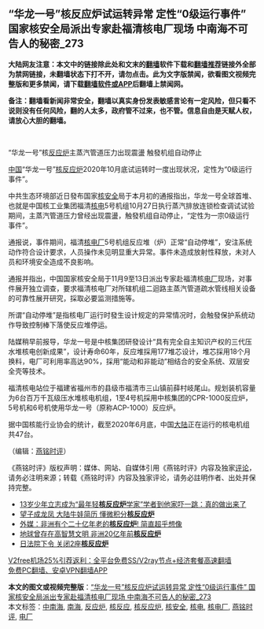  <h2>“华龙一号”核反应炉试运转异常 定性“0级运行事件” 国家核安全局派出专家赴福清核电厂现场 中南海不可告人的秘密_273</h2> <p class="notice"><b>大陆网友注意：本文中的链接除此处和文末的<a href="https://github.com/bannedbook/fanqiang" >翻墙</a>软件下载和<a href="https://github.com/killgcd/justmysocks/blob/master/README.md">翻墙推荐</a>链接外全部为禁网链接，未翻墙状态下打不开，请勿点击。此为文字版禁闻，欲看图文视频完整版和更多禁闻，请下载<a href="https://github.com/bannedbook/fanqiang">翻墙软件或APP</a>后翻墙上禁闻网。</p><p>备注：翻墙看新闻非常安全，翻墙以真实身份发表敏感言论有一定风险，但只看不说则没有任何风险，翻的人太多，政府管不过来，也不管。信息自由是天赋人权，请放心大胆的翻墙。</b></p>  <div class="entry"> <p>&nbsp;</p> <p>&#8220;华龙一号&#8221;核<a href="https://www.bannedbook.org/bnews/tag/%E5%8F%8D%E5%BA%94%E7%82%89/" class="st_tag internal_tag" rel="tag" title="标签 反应炉 下的日志">反应炉</a>主蒸汽管道压力出现震盪 触發机组自动停止</p> <p><span class='wp_keywordlink_affiliate'><a href="https://www.bannedbook.org/" title="中国" target="_blank">中国</a></span>&#8220;华龙一号&#8221;<a href="https://www.bannedbook.org/bnews/tag/%E6%A0%B8%E5%8F%8D%E5%BA%94%E7%82%89/" class="st_tag internal_tag" rel="tag" title="标签 核反应炉 下的日志">核反应炉</a>2020年10月底试运转时一度出现状况&#65292;定性为&#8220;0级运行事件&#8221;&#12290;</p> <p>   中共生态环境部近日發布国家<a href="https://www.bannedbook.org/bnews/tag/%e6%a0%b8%e5%ae%89%e5%85%a8/" class="st_tag internal_tag" rel="tag" title="标签 核安全 下的日志">核安全</a>局于本月初的通报指出&#65292;华龙一号全球首堆&#12289;也就是中国核工业集团福清<a href="https://www.bannedbook.org/bnews/tag/%E6%A0%B8%E7%94%B5/" class="st_tag internal_tag" rel="tag" title="标签 核电 下的日志">核电</a>5号机组10月27日执行蒸汽排放连锁检查调试试验期间&#65292;主蒸汽管道压力曾经出现震盪&#65292;触發机组自动停止&#65292;&#8220;定性为一宗0级运行事件&#8221;&#12290;</p>  <p>通报说&#65292;事件期间&#65292;福清<a href="https://www.bannedbook.org/bnews/tag/%E6%A0%B8%E7%94%B5%E5%8E%82/" class="st_tag internal_tag" rel="tag" title="标签 核电厂 下的日志">核电厂</a>5号机组反应堆&#65288;炉&#65289;正常&#8220;自动停堆&#8221;&#65292;安注系统动作符合设计要求&#65292;人员操作未见明显重大异常&#12290;事件未造成放射性释放&#65292;未对人员和环境安全造成不良影响&#12290;</p> <p>通报并指出&#65292;中国国家核安全局于11月9至13日派出专家赴福清核<a href="https://www.bannedbook.org/bnews/tag/%E7%94%B5%E5%8E%82/" class="st_tag internal_tag" rel="tag" title="标签 电厂 下的日志">电厂</a>现场&#65292;对事件展开独立调查&#65292;要求福清核电厂对所辖机组二迴路主蒸汽管道疏水管线相关设备的可靠性展开研究&#65292;採取必要监测措施等&#12290;</p> <p>所谓&#8220;自动停堆&#8221;是指核电厂运行时發生设计规定的异常情况时&#65292;会触發保护系统动作导致控制棒下落使反应堆停运&#12290; </p> <p>   陆媒稍早前报导&#65292;华龙一号是中核集团研發设计&#8220;具有完全自主知识产权的三代压水堆核电创新成果&#8221;&#65292;设计寿命60年&#65292;反应堆採用177堆芯设计&#65292;堆芯採用18个月换料&#65292;电厂可利用率高达90%&#65292;採用&#8220;能动和非能动&#8221;相结合的安全系统&#12289;双层安全壳等技术&#12290;</p>  <p>福清核电站位于福建省福州市的县级市福清市三山镇前薛村岐尾山&#12290;规划装机容量为6台百万千瓦级压水堆核电机组&#65292;1至4号机採用中核集团的CPR-1000反应炉&#65292;5号机和6号机使用华龙一号&#65288;原称ACP-1000&#65289;反应炉&#12290;</p> <p>据中国核能行业协会的统计&#65292;截至2020年6月底&#65292;中国<span class='wp_keywordlink_affiliate'><a href="https://www.bannedbook.org/" title="大陆" target="_blank">大陆</a></span>正在运行的核电机组共47台&#12290;</p> <p>&#65288;编辑&#65306;<a href="https://www.bannedbook.org/bnews/tag/%e7%87%95%e9%93%ad%e6%97%b6%e8%af%84/" class="st_tag internal_tag" rel="tag" title="标签 燕铭时评 下的日志">燕铭时评</a>&#65289;</p> <p>&#12298;燕铭时评&#12299;版权声明&#65306;媒体&#12289;网站&#12289;自媒体引用&#12298;燕铭时评&#12299;内容及独家<span class='wp_keywordlink_affiliate'><a href="https://www.bannedbook.org/bnews/comments/" title="新闻评论" target="_blank">评论</a></span>&#65292;请务必注明来源&#65307;转载&#12298;燕铭时评&#12299;内容及独家评论&#65292;请务必註明作者&#12289;出处并保持完整&#12290;</p>  <ul class='op-related-articles' title='相关阅读'> <li><a href='https://www.bannedbook.org/bnews/funmedia/20190524/1132773.html' target='_blank'>13岁少年立志成为“最年轻<b>核反应炉</b>学家”学者到他家吓一跳：真的做出来了</a></li> <li><a href='https://www.bannedbook.org/bnews/cnnews/20180422/931925.html' target='_blank'>望子成龙凤 大陆牛娃简历 懂微积分<b>核反应炉</b></a></li> <li><a href='https://www.bannedbook.org/bnews/topimagenews/20170214/672524.html' target='_blank'>外媒：非洲有个二十亿年老的<b>核反应炉</b>! 简直超乎想像</a></li> <li><a href='https://www.bannedbook.org/bnews/aomi/history/20160508/531530.html' target='_blank'>地球曾存在高智慧文明 非洲20亿年前<b>核反应炉</b></a></li> <li><a href='https://www.bannedbook.org/bnews/worldnews/20160309/510986.html' target='_blank'>日法院下令 关闭2座<b>核反应炉</b></a></li> </ul> <p class="texttj"> <a href="https://github.com/bannedbook/fanqiang/wiki/V2ray%E6%9C%BA%E5%9C%BA" target="_blank">V2free机场25%引荐返利：全平台免费SS/V2ray节点+经济套餐高速翻墙</a><br/> <a href="https://github.com/bannedbook/fanqiang/wiki/%E7%A6%81%E9%97%BB%E7%BD%91%E5%AE%89%E5%8D%93%E7%BF%BB%E5%A2%99%E6%96%B0%E9%97%BBAPP" target="_blank">免费PC翻墙、安卓VPN翻墙APP</a></p><p> </p><a name='sharetosocial'></a>       <div><b>本文的图文或视频完整版</b>：<a href='https://www.bannedbook.org/bnews/comments/20201216/1448750.html'>“华龙一号”核反应炉试运转异常 定性“0级运行事件” 国家核安全局派出专家赴福清核电厂现场 中南海不可告人的秘密_273</a></div>  </div><!--END ENTRY--> <div class="postfooter"> <div>本文标签：<a href="https://www.bannedbook.org/bnews/tag/%e4%b8%ad%e5%8d%97%e6%b5%b7/" rel="tag">中南海</a>, <a href="https://www.bannedbook.org/bnews/tag/%e5%8d%97%e6%b5%b7/" rel="tag">南海</a>, <a href="https://www.bannedbook.org/bnews/tag/%E5%8F%8D%E5%BA%94%E7%82%89/" rel="tag">反应炉</a>, <a href="https://www.bannedbook.org/bnews/tag/%e6%a0%b8%e5%8f%8d%e5%ba%94/" rel="tag">核反应</a>, <a href="https://www.bannedbook.org/bnews/tag/%E6%A0%B8%E5%8F%8D%E5%BA%94%E7%82%89/" rel="tag">核反应炉</a>, <a href="https://www.bannedbook.org/bnews/tag/%e6%a0%b8%e5%ae%89%e5%85%a8/" rel="tag">核安全</a>, <a href="https://www.bannedbook.org/bnews/tag/%E6%A0%B8%E7%94%B5/" rel="tag">核电</a>, <a href="https://www.bannedbook.org/bnews/tag/%E6%A0%B8%E7%94%B5%E5%8E%82/" rel="tag">核电厂</a>, <a href="https://www.bannedbook.org/bnews/tag/%e7%87%95%e9%93%ad%e6%97%b6%e8%af%84/" rel="tag">燕铭时评</a>, <a href="https://www.bannedbook.org/bnews/tag/%E7%94%B5%E5%8E%82/" rel="tag">电厂</a></div>  </div><!--END POSTFOOTER--> 